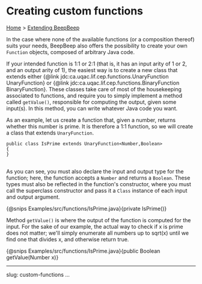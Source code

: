 Creating custom functions
=========================

[Home](index.html) &gt; [Extending BeepBeep](extend.html)

In the case where none of the available functions (or a composition thereof) suits your needs, BeepBeep also offers the possibility to create your own `Function` objects, composed of arbitrary Java code.

If your intended function is 1:1 or 2:1 (that is, it has an input arity of 1 or 2, and an output arity of 1), the easiest way is to create a new class that extends either {@link jdc:ca.uqac.lif.cep.functions.UnaryFunction UnaryFunction} or {@link jdc:ca.uqac.lif.cep.functions.BinaryFunction BinaryFunction}. These classes take care of most of the housekeeping associated to functions, and require you to simply implement a method called `getValue()`, responsible for computing the output, given some input(s). In this method, you can write whatever Java code you want.

As an example, let us create a function that, given a number, returns whether this number is prime. It is therefore a 1:1 function, so we will create a class that extends `UnaryFunction`.

<pre><code>public class IsPrime extends UnaryFunction&lt;Number,Boolean&gt;
{
}
</code>
</pre>

As you can see, you must also declare the input and output type for the function; here, the function accepts a `Number` and returns a `Boolean`. These types must also be reflected in the function's constructor, where you must call the superclass constructor and pass it a `Class` instance of each input and output argument.

{@snips Examples/src/functions/IsPrime.java}{private IsPrime()}

Method `getValue()` is where the output of the function is computed for the input. For the sake of our example, the actual way to check if x is prime does not matter; we'll simply enumerate all numbers up to sqrt(x) until we find one that divides x, and otherwise return true.

{@snips Examples/src/functions/IsPrime.java}{public Boolean getValue(Number x)}

<!-- :wrap=soft: -->
---
slug: custom-functions
...
